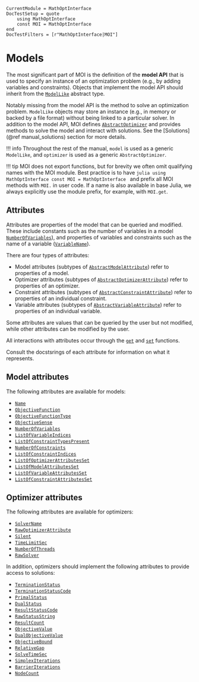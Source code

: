 ```@meta
CurrentModule = MathOptInterface
DocTestSetup = quote
    using MathOptInterface
    const MOI = MathOptInterface
end
DocTestFilters = [r"MathOptInterface|MOI"]
```

# Models

The most significant part of MOI is the definition of the **model API** that is
used to specify an instance of an optimization problem (e.g., by adding
variables and constraints). Objects that implement the model API should inherit
from the [`ModelLike`](@ref) abstract type.

Notably missing from the model API is the method to solve an optimization
problem. `ModelLike` objects may store an instance (e.g., in memory or backed by
a file format) without being linked to a particular solver. In addition to the
model API, MOI defines [`AbstractOptimizer`](@ref) and provides methods to solve
the model and interact with solutions. See the [Solutions](@ref manual_solutions)
section for more details.

!!! info
    Throughout the rest of the manual, `model` is used as a generic `ModelLike`,
    and `optimizer` is used as a generic `AbstractOptimizer`.

!!! tip
    MOI does not export functions, but for brevity we often omit qualifying
    names with the MOI module. Best practice is to have
    ```julia
    using MathOptInterface
    const MOI = MathOptInterface
    ```
    and prefix all MOI methods with `MOI.` in user code. If a name is also
    available in base Julia, we always explicitly use the module prefix, for
    example, with `MOI.get`.

## Attributes

Attributes are properties of the model that can be queried and modified. These
include constants such as the number of variables in a model [`NumberOfVariables`](@ref)),
and properties of variables and constraints such as the name of a variable
([`VariableName`](@ref)).

There are four types of attributes:

 * Model attributes (subtypes of [`AbstractModelAttribute`](@ref)) refer to
   properties of a model.
 * Optimizer attributes (subtypes of [`AbstractOptimizerAttribute`](@ref)) refer
   to properties of an optimizer.
 * Constraint attributes (subtypes of [`AbstractConstraintAttribute`](@ref))
   refer to properties of an individual constraint.
 * Variable attributes (subtypes of [`AbstractVariableAttribute`](@ref)) refer
   to properties of an individual variable.

Some attributes are values that can be queried by the user but not modified,
while other attributes can be modified by the user.

All interactions with attributes occur through the [`get`](@ref) and [`set`](@ref)
functions.

Consult the docstsrings of each attribute for information on what it represents.

## Model attributes

The following attributes are available for models:

 * [`Name`](@ref)
 * [`ObjectiveFunction`](@ref)
 * [`ObjectiveFunctionType`](@ref)
 * [`ObjectiveSense`](@ref)
 * [`NumberOfVariables`](@ref)
 * [`ListOfVariableIndices`](@ref)
 * [`ListOfConstraintTypesPresent`](@ref)
 * [`NumberOfConstraints`](@ref)
 * [`ListOfConstraintIndices`](@ref)
 * [`ListOfOptimizerAttributesSet`](@ref)
 * [`ListOfModelAttributesSet`](@ref)
 * [`ListOfVariableAttributesSet`](@ref)
 * [`ListOfConstraintAttributesSet`](@ref)

## Optimizer attributes

The following attributes are available for optimizers:

 - [`SolverName`](@ref)
 - [`RawOptimizerAttribute`](@ref)
 - [`Silent`](@ref)
 - [`TimeLimitSec`](@ref)
 - [`NumberOfThreads`](@ref)
 - [`RawSolver`](@ref)

In addition, optimizers should implement the following attributes to provide
access to solutions:

 - [`TerminationStatus`](@ref)
 - [`TerminationStatusCode`](@ref)
 - [`PrimalStatus`](@ref)
 - [`DualStatus`](@ref)
 - [`ResultStatusCode`](@ref)
 - [`RawStatusString`](@ref)
 - [`ResultCount`](@ref)
 - [`ObjectiveValue`](@ref)
 - [`DualObjectiveValue`](@ref)
 - [`ObjectiveBound`](@ref)
 - [`RelativeGap`](@ref)
 - [`SolveTimeSec`](@ref)
 - [`SimplexIterations`](@ref)
 - [`BarrierIterations`](@ref)
 - [`NodeCount`](@ref)
